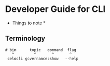 
# Developer Guide for CLI

* Things to note *

## Terminology

```
# bin      topic   command  flag
   ^         ^       ^       ^
 celocli governance:show   --help
```
